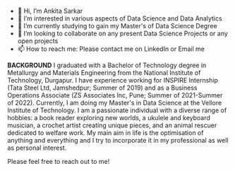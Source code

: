 - 👋 Hi, I’m Ankita Sarkar
- 👀 I’m interested in various aspects of Data Science and Data Analytics 
- 🌱 I’m currently studying to gain my Master's of Data Science Degree
- 💞️ I’m looking to collaborate on any present Data Science Projects or any open projects
- 📫 How to reach me: Please contact me on LinkedIn or Email me

 **BACKGROUND**
I graduated with a Bachelor of Technology degree in Metallurgy and Materials Engineering from the National Institute of Technology, Durgapur. I have experience working for INSPIRE Internship (Tata Steel Ltd, Jamshedpur; Summer of 2019) and as a Business Operations Associate (ZS Associates Inc, Pune; Summer of 2021-Summer of 2022). Currently, I am doing my Master's in Data Science at the Vellore Institute of Technology.
I am a passionate individual with a diverse range of hobbies: a book reader exploring new worlds, a ukulele and keyboard musician, a crochet artist creating unique pieces, and an animal rescuer dedicated to welfare work. My main aim in life is the optimisation of anything and everything and I try to incorporate it in my professional as well as personal interest. 

Please feel free to reach out to me!


<!---
AnkitaSarkar98/AnkitaSarkar98 is a ✨ special ✨ repository because its `README.md` (this file) appears on your GitHub profile.
You can click the Preview link to take a look at your changes.
--->
